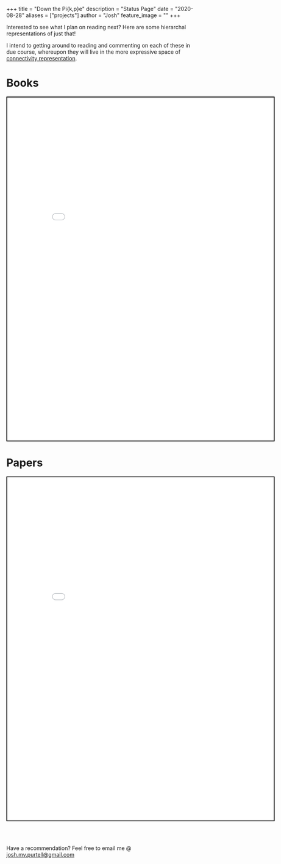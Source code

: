 +++
title = "Down the Pi{k,p}e"
description = "Status Page"
date = "2020-08-28"
aliases = ["projects"]
author = "Josh"
feature_image = ""
+++

Interested to see what I plan on reading next? Here are some hierarchal representations of just that! 

I intend to getting around to reading and commenting on each of these in due course, whereupon they will live in the more expressive space of [connectivity representation](/articles/).

# Books 
<iframe seamless src="/wordbubble/books2read.html" style="width:700px; height:900px; border: 2px solid black"></iframe>

# Papers

<iframe seamless src="/wordbubble/papers2read.html" style="width:700px; height:900px; border: 2px solid black"></iframe>

<br/><br/>

Have a recommendation? Feel free to email me @ josh.mv.purtell@gmail.com